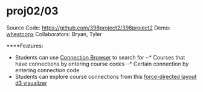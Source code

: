proj02/03
===

Source Code: https://github.com/398project2/398project2
Demo: [wheatconx](wheatconx.herokuapp.com)
Collaborators: Bryan, Tyler

****Features:
- Students can use [Connection Browser](https://wheatconx.herokuapp.com/conx/) to search for 
⋅⋅* Courses that have connections by entering course codes
⋅⋅* Certain connection by entering connection code
- Students can explore course connections from this [force-directed layout d3 visualizer](wheatconx.herokuapp.com/visual)